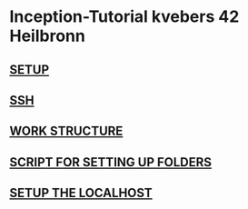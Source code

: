 # Inception-Tutorial kvebers 42 Heilbronn

## [SETUP](https://github.com/kvebers/Inception-Tutorial/blob/main/PART_1_SETUP.md)

## [SSH](https://github.com/kvebers/Inception-Tutorial/blob/main/PART_2.md) 

## [WORK STRUCTURE](https://github.com/kvebers/Inception-Tutorial/blob/main/tutorial/PART_3.md)

## [SCRIPT FOR SETTING UP FOLDERS](https://github.com/kvebers/Inception-Tutorial/blob/main/tutorial/autosetup.sh)

## [SETUP THE LOCALHOST](https://github.com/kvebers/Inception-Tutorial/blob/main/tutorial/PART_4.md)

